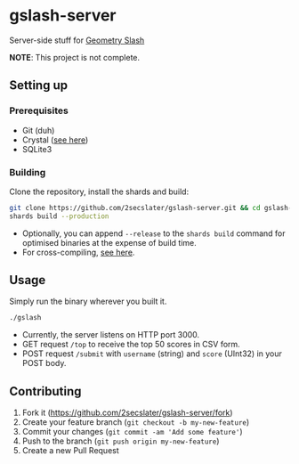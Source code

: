 # gslash-server

Server-side stuff for [Geometry Slash](https://github.com/peter0x44/geometryslash.git)

**NOTE**: This project is not complete.

## Setting up

### Prerequisites

* Git (duh)
* Crystal ([see here](https://crystal-lang.org/install/))
* SQLite3

### Building

Clone the repository, install the shards and build:

```bash
git clone https://github.com/2secslater/gslash-server.git && cd gslash-server
shards build --production
```

* Optionally, you can append `--release` to the `shards build` command for optimised binaries at the expense of build time.
* For cross-compiling, [see here](https://crystal-lang.org/reference/syntax_and_semantics/cross-compilation.html).

## Usage

Simply run the binary wherever you built it.

```bash
./gslash
```

* Currently, the server listens on HTTP port 3000.
* GET request `/top` to receive the top 50 scores in CSV form.
* POST request `/submit` with `username` (string) and `score` (UInt32) in your POST body.

## Contributing

1. Fork it (<https://github.com/2secslater/gslash-server/fork>)
2. Create your feature branch (`git checkout -b my-new-feature`)
3. Commit your changes (`git commit -am 'Add some feature'`)
4. Push to the branch (`git push origin my-new-feature`)
5. Create a new Pull Request
